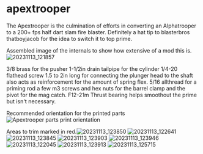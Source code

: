 # apextrooper
The Apextrooper is the culmination of efforts in converting an Alphatrooper to a 200+ fps half dart slam fire blaster.
Definitely a hat tip to blasterbros thatboyjacob for the idea to switch it to top prime.

Assembled image of the internals to show how extensive of a mod this is.
![20231113_121857](https://github.com/user-attachments/assets/353247e4-85ec-493f-ab1f-f364fcb068b7)

3/8 brass for the pusher
1-1/2in drain tailpipe for the cylinder
1/4-20 flathead screw 1.5 to 2in long for connecting the plunger head to the shaft also acts as reinforcement for the amount of spring flex.
5/16 allthread for a priming rod
a few m3 screws and hex nuts for the barrel clamp and the pivot for the mag catch.
F12-21m Thrust bearing helps smoothout the prime but isn't necessary.

Recommended orientation for the printed parts
![Apextrooper parts print orientation](https://github.com/user-attachments/assets/b840f9be-33f6-4874-8942-11241dd49b34)

Areas to trim marked in red.![20231113_123850](https://github.com/user-attachments/assets/6f18836e-fe08-4845-8e0b-edc11a65bf9a)
![20231113_122641](https://github.com/user-attachments/assets/78aadeab-5745-403e-ab22-53fe2ee7ef75)
![20231113_123845](https://github.com/user-attachments/assets/a9ed0ba9-5ce7-477f-b033-226f080dfd66)
![20231113_123903](https://github.com/user-attachments/assets/1397200f-c8ed-4855-9b89-144919542d8e)
![20231113_123946](https://github.com/user-attachments/assets/dcf4eb80-f23d-41fd-a0c7-945f84dce3e8)
![20231113_122045](https://github.com/user-attachments/assets/85178f6d-c1ae-4ca0-818e-d6770b18384d)
![20231113_123913](https://github.com/user-attachments/assets/1bb2db45-1108-41eb-a584-fe1e2d2a8694)
![20231113_125715](https://github.com/user-attachments/assets/93daf983-7148-407f-bea4-68bf451c7697)
